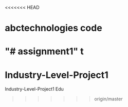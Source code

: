 <<<<<<< HEAD
# abctechnologies code
"# assignment1" t
=======
# Industry-Level-Project1
Industry-Level-Project1 Edu
>>>>>>> origin/master
